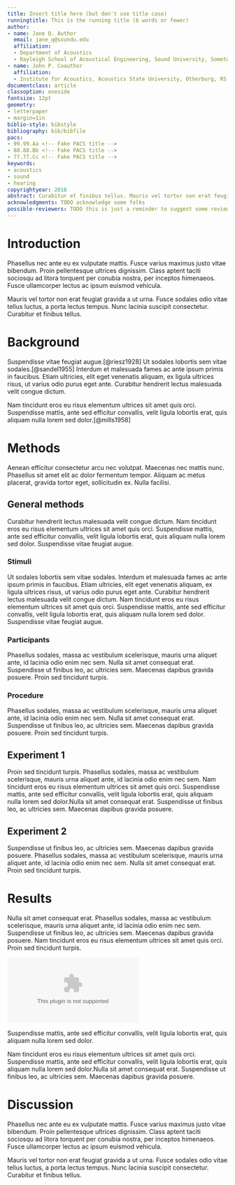 ```yaml
---
title: Insert title here (but don't use title case)
runningtitle: This is the running title (6 words or fewer)
author:
- name: Jane Q. Author
  email: jane_q@soundu.edu
  affiliation:
  - Department of Acoustics
  - Rayleigh School of Acoustical Engineering, Sound University, Sometown, NR 54321, USA
- name: John P. Coauthor
  affiliation:
  - Institute for Acoustics, Acoustics State University, Otherburg, RS, 98765-4321, USA
documentclass: article
classoption: oneside
fontsize: 12pt
geometry:
- letterpaper
- margin=1in
biblio-style: bibstyle
bibliography: bib/bibfile
pacs:
- 99.99.Aa <!-- Fake PACS title -->
- 88.88.Bb <!-- Fake PACS title -->
- 77.77.Cc <!-- Fake PACS title -->
keywords:
- acoustics
- sound
- hearing
copyrightyear: 2016
abstract: Curabitur et finibus tellus. Mauris vel tortor non erat feugiat gravida a ut urna. Fusce sodales odio vitae tellus luctus, a porta lectus tempus. Nunc lacinia suscipit consectetur. Curabitur et finibus tellus. Nunc lacinia suscipit consectetur.
acknowledgments: TODO acknowledge some folks
possible-reviewers: TODO this is just a reminder to suggest some reviewers, not incorporated in the finished documents.
---
```

# Introduction
Phasellus nec ante eu ex vulputate mattis. Fusce varius maximus justo vitae bibendum. Proin pellentesque ultrices dignissim. Class aptent taciti sociosqu ad litora torquent per conubia nostra, per inceptos himenaeos. Fusce ullamcorper lectus ac ipsum euismod vehicula.

Mauris vel tortor non erat feugiat gravida a ut urna. Fusce sodales odio vitae tellus luctus, a porta lectus tempus. Nunc lacinia suscipit consectetur. Curabitur et finibus tellus.

# Background
Suspendisse vitae feugiat augue.[@riesz1928] Ut sodales lobortis sem vitae sodales.[@sandel1955] Interdum et malesuada fames ac ante ipsum primis in faucibus. Etiam ultricies, elit eget venenatis aliquam, ex ligula ultrices risus, ut varius odio purus eget ante. Curabitur hendrerit lectus malesuada velit congue dictum.

Nam tincidunt eros eu risus elementum ultrices sit amet quis orci. Suspendisse mattis, ante sed efficitur convallis, velit ligula lobortis erat, quis aliquam nulla lorem sed dolor.[@mills1958]

# Methods
Aenean efficitur consectetur arcu nec volutpat. Maecenas nec mattis nunc. Phasellus sit amet elit ac dolor fermentum tempor. Aliquam ac metus placerat, gravida tortor eget, sollicitudin ex. Nulla facilisi.

## General methods
Curabitur hendrerit lectus malesuada velit congue dictum. Nam tincidunt eros eu risus elementum ultrices sit amet quis orci. Suspendisse mattis, ante sed efficitur convallis, velit ligula lobortis erat, quis aliquam nulla lorem sed dolor. Suspendisse vitae feugiat augue.

### Stimuli
Ut sodales lobortis sem vitae sodales. Interdum et malesuada fames ac ante ipsum primis in faucibus. Etiam ultricies, elit eget venenatis aliquam, ex ligula ultrices risus, ut varius odio purus eget ante. Curabitur hendrerit lectus malesuada velit congue dictum. Nam tincidunt eros eu risus elementum ultrices sit amet quis orci. Suspendisse mattis, ante sed efficitur convallis, velit ligula lobortis erat, quis aliquam nulla lorem sed dolor. Suspendisse vitae feugiat augue.

### Participants
Phasellus sodales, massa ac vestibulum scelerisque, mauris urna aliquet ante, id lacinia odio enim nec sem. Nulla sit amet consequat erat. Suspendisse ut finibus leo, ac ultricies sem. Maecenas dapibus gravida posuere. Proin sed tincidunt turpis.

### Procedure
Phasellus sodales, massa ac vestibulum scelerisque, mauris urna aliquet ante, id lacinia odio enim nec sem. Nulla sit amet consequat erat. Suspendisse ut finibus leo, ac ultricies sem. Maecenas dapibus gravida posuere. Proin sed tincidunt turpis.

## Experiment 1
Proin sed tincidunt turpis. Phasellus sodales, massa ac vestibulum scelerisque, mauris urna aliquet ante, id lacinia odio enim nec sem. Nam tincidunt eros eu risus elementum ultrices sit amet quis orci. Suspendisse mattis, ante sed efficitur convallis, velit ligula lobortis erat, quis aliquam nulla lorem sed dolor.Nulla sit amet consequat erat. Suspendisse ut finibus leo, ac ultricies sem. Maecenas dapibus gravida posuere.

## Experiment 2
Suspendisse ut finibus leo, ac ultricies sem. Maecenas dapibus gravida posuere. Phasellus sodales, massa ac vestibulum scelerisque, mauris urna aliquet ante, id lacinia odio enim nec sem. Nulla sit amet consequat erat. Proin sed tincidunt turpis.

# Results
Nulla sit amet consequat erat. Phasellus sodales, massa ac vestibulum scelerisque, mauris urna aliquet ante, id lacinia odio enim nec sem. Suspendisse ut finibus leo, ac ultricies sem. Maecenas dapibus gravida posuere. Nam tincidunt eros eu risus elementum ultrices sit amet quis orci. Proin sed tincidunt turpis.

![caption goes here. Mathmode test in caption: $t_\mathrm{max}$ works.](fig-placeholder.eps)

Suspendisse mattis, ante sed efficitur convallis, velit ligula lobortis erat, quis aliquam nulla lorem sed dolor.

Nam tincidunt eros eu risus elementum ultrices sit amet quis orci. Suspendisse mattis, ante sed efficitur convallis, velit ligula lobortis erat, quis aliquam nulla lorem sed dolor.Nulla sit amet consequat erat. Suspendisse ut finibus leo, ac ultricies sem. Maecenas dapibus gravida posuere.

# Discussion
Phasellus nec ante eu ex vulputate mattis. Fusce varius maximus justo vitae bibendum. Proin pellentesque ultrices dignissim. Class aptent taciti sociosqu ad litora torquent per conubia nostra, per inceptos himenaeos. Fusce ullamcorper lectus ac ipsum euismod vehicula.

Mauris vel tortor non erat feugiat gravida a ut urna. Fusce sodales odio vitae tellus luctus, a porta lectus tempus. Nunc lacinia suscipit consectetur. Curabitur et finibus tellus.
